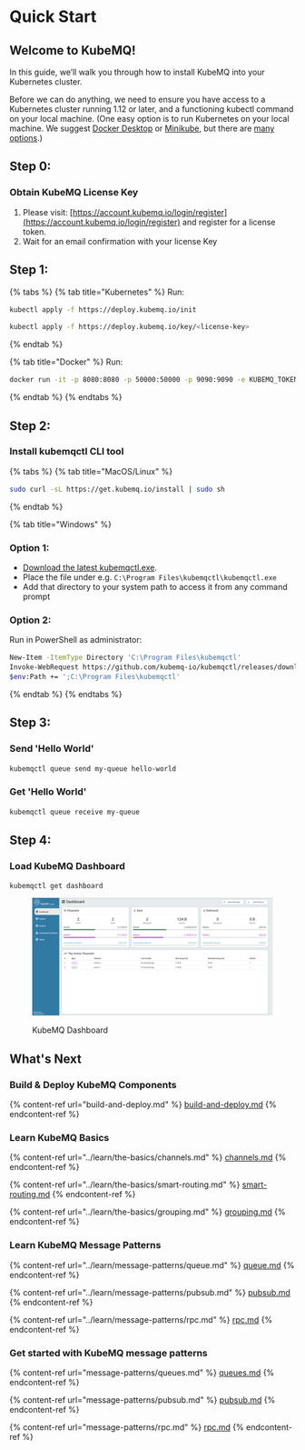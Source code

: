 # Quick Start

## **Welcome to KubeMQ!**

In this guide, we’ll walk you through how to install KubeMQ into your Kubernetes cluster.

Before we can do anything, we need to ensure you have access to a Kubernetes cluster running 1.12 or later, and a functioning kubectl command on your local machine. (One easy option is to run Kubernetes on your local machine. We suggest [Docker Desktop](https://www.docker.com/products/docker-desktop) or [Minikube](https://kubernetes.io/docs/tasks/tools/install-minikube/), but there are [many options](https://kubernetes.io/docs/setup/).)

## Step 0:

### Obtain KubeMQ License Key

1. Please visit: [https://account.kubemq.io/login/register](https://account.kubemq.io/login/register) and register for a license token.
2. Wait for an email confirmation with your license Key

## Step 1:

{% tabs %}
{% tab title="Kubernetes" %}
Run:

```bash
kubectl apply -f https://deploy.kubemq.io/init
```

```bash
kubectl apply -f https://deploy.kubemq.io/key/<license-key>
```
{% endtab %}

{% tab title="Docker" %}
Run:

```bash
docker run -it -p 8080:8080 -p 50000:50000 -p 9090:9090 -e KUBEMQ_TOKEN=<license-key> kubemq/kubemq
```
{% endtab %}
{% endtabs %}



## Step 2:

### Install kubemqctl CLI tool

{% tabs %}
{% tab title="MacOS/Linux" %}
```bash
sudo curl -sL https://get.kubemq.io/install | sudo sh
```
{% endtab %}

{% tab title="Windows" %}
### Option 1:

* [Download the latest kubemqctl.exe](https://github.com/kubemq-io/kubemqctl/releases/download/latest/kubemqctl.exe).
* Place the file under e.g. `C:\Program Files\kubemqctl\kubemqctl.exe`
* Add that directory to your system path to access it from any command prompt

### Option 2:

Run in PowerShell as administrator:

```bash
New-Item -ItemType Directory 'C:\Program Files\kubemqctl'
Invoke-WebRequest https://github.com/kubemq-io/kubemqctl/releases/download/latest/kubemqctl.exe -OutFile 'C:\Program Files\kubemqctl\kubemqctl.exe'
$env:Path += ';C:\Program Files\kubemqctl'
```
{% endtab %}
{% endtabs %}

## Step 3:

### Send 'Hello World'

```bash
kubemqctl queue send my-queue hello-world
```

### Get 'Hello World'

```bash
kubemqctl queue receive my-queue
```

## Step 4:

### Load KubeMQ Dashboard

```
kubemqctl get dashboard
```

<figure><img src="../.gitbook/assets/Snag_1237dbef.png" alt=""><figcaption><p>KubeMQ Dashboard</p></figcaption></figure>

## What's Next

### Build & Deploy KubeMQ Components

{% content-ref url="build-and-deploy.md" %}
[build-and-deploy.md](build-and-deploy.md)
{% endcontent-ref %}



### Learn KubeMQ Basics

{% content-ref url="../learn/the-basics/channels.md" %}
[channels.md](../learn/the-basics/channels.md)
{% endcontent-ref %}

{% content-ref url="../learn/the-basics/smart-routing.md" %}
[smart-routing.md](../learn/the-basics/smart-routing.md)
{% endcontent-ref %}

{% content-ref url="../learn/the-basics/grouping.md" %}
[grouping.md](../learn/the-basics/grouping.md)
{% endcontent-ref %}

### Learn KubeMQ Message Patterns

{% content-ref url="../learn/message-patterns/queue.md" %}
[queue.md](../learn/message-patterns/queue.md)
{% endcontent-ref %}

{% content-ref url="../learn/message-patterns/pubsub.md" %}
[pubsub.md](../learn/message-patterns/pubsub.md)
{% endcontent-ref %}

{% content-ref url="../learn/message-patterns/rpc.md" %}
[rpc.md](../learn/message-patterns/rpc.md)
{% endcontent-ref %}

### Get started with KubeMQ message patterns

{% content-ref url="message-patterns/queues.md" %}
[queues.md](message-patterns/queues.md)
{% endcontent-ref %}

{% content-ref url="message-patterns/pubsub.md" %}
[pubsub.md](message-patterns/pubsub.md)
{% endcontent-ref %}

{% content-ref url="message-patterns/rpc.md" %}
[rpc.md](message-patterns/rpc.md)
{% endcontent-ref %}

